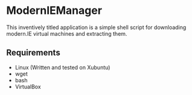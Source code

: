 ModernIEManager
===============

This inventively titled application is a simple shell script for downloading modern.IE virtual machines and extracting them.

## Requirements ##
* Linux (Written and tested on Xubuntu)
* wget
* bash
* VirtualBox
